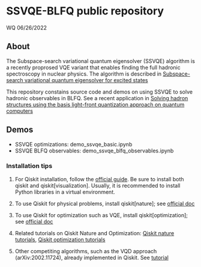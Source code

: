 # SSVQE-BLFQ public repository

WQ 06/26/2022

## About

The Subspace-search variational quantum eigensolver (SSVQE) algorithm is a recently proprosed VQE variant that enables finding the full hadronic spectroscopy in nuclear physics. The algorithm is described in [Subspace-search variational quantum eigensolver for excited states](https://journals.aps.org/prresearch/abstract/10.1103/PhysRevResearch.1.033062)

This repository constains source code and demos on using SSVQE to solve hadronic observables in BLFQ. See a recent application in [Solving hadron structures using the basis light-front quantization approach on quantum computers](https://journals.aps.org/prresearch/abstract/10.1103/PhysRevResearch.4.043193)

## Demos

* SSVQE optimizations: demo_ssvqe_basic.ipynb
* SSVQE BLFQ observables: demo_ssvqe_blfq_observables.ipynb

### Installation tips

1. For Qiskit installation, follow the [official guide](https://qiskit.org/documentation/getting_started.html). Be sure to install both qiskit and qiskit[visualization]. Usually, it is recommended to install Python libraries in a virtual environment.

2. To use Qiskit for physical problems, install qiskit[nature]; see [official doc](https://qiskit.org/ecosystem/nature/index.html)

3. To use Qiskit for optimization such as VQE, install qiskit[optimization]; see [official doc](https://qiskit.org/ecosystem/optimization/)

4. Related tutorials on Qiskit Nature and Optimization: [Qiskit nature tutorials](https://qiskit.org/ecosystem/nature/tutorials/index.html), [Qiskit optimization tutorials](https://qiskit.org/ecosystem/optimization/tutorials/index.html) 
 
5. Other competiting algorithms, such as the VQD approach (arXiv:2002.11724), already implemented in Qiskit. See [tutorial](https://qiskit.org/documentation/tutorials/algorithms/04_vqd.html)

